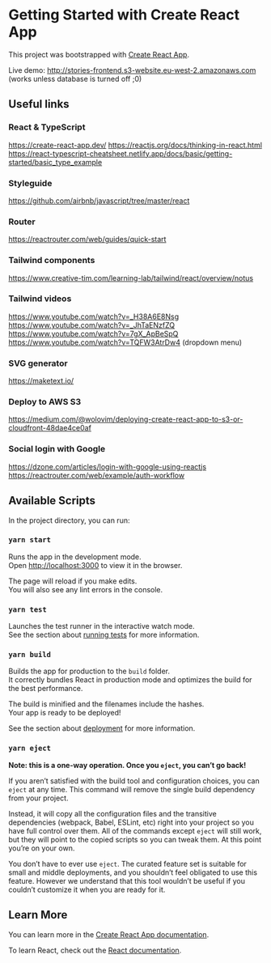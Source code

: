 # Getting Started with Create React App

This project was bootstrapped with [Create React App](https://github.com/facebook/create-react-app).

Live demo: http://stories-frontend.s3-website.eu-west-2.amazonaws.com (works unless database is turned off ;0)

## Useful links

### React & TypeScript
https://create-react-app.dev/
https://reactjs.org/docs/thinking-in-react.html
https://react-typescript-cheatsheet.netlify.app/docs/basic/getting-started/basic_type_example

### Styleguide
https://github.com/airbnb/javascript/tree/master/react

### Router
https://reactrouter.com/web/guides/quick-start

### Tailwind components
https://www.creative-tim.com/learning-lab/tailwind/react/overview/notus

### Tailwind videos
https://www.youtube.com/watch?v=_H38A6E8Nsg
https://www.youtube.com/watch?v=_JhTaENzfZQ
https://www.youtube.com/watch?v=7gX_ApBeSpQ
https://www.youtube.com/watch?v=TQFW3AtrDw4 (dropdown menu)

### SVG generator
https://maketext.io/

### Deploy to AWS S3
https://medium.com/@wolovim/deploying-create-react-app-to-s3-or-cloudfront-48dae4ce0af

### Social login with Google
https://dzone.com/articles/login-with-google-using-reactjs
https://reactrouter.com/web/example/auth-workflow

## Available Scripts

In the project directory, you can run:

### `yarn start`

Runs the app in the development mode.\
Open [http://localhost:3000](http://localhost:3000) to view it in the browser.

The page will reload if you make edits.\
You will also see any lint errors in the console.

### `yarn test`

Launches the test runner in the interactive watch mode.\
See the section about [running tests](https://facebook.github.io/create-react-app/docs/running-tests) for more information.

### `yarn build`

Builds the app for production to the `build` folder.\
It correctly bundles React in production mode and optimizes the build for the best performance.

The build is minified and the filenames include the hashes.\
Your app is ready to be deployed!

See the section about [deployment](https://facebook.github.io/create-react-app/docs/deployment) for more information.

### `yarn eject`

**Note: this is a one-way operation. Once you `eject`, you can’t go back!**

If you aren’t satisfied with the build tool and configuration choices, you can `eject` at any time. This command will remove the single build dependency from your project.

Instead, it will copy all the configuration files and the transitive dependencies (webpack, Babel, ESLint, etc) right into your project so you have full control over them. All of the commands except `eject` will still work, but they will point to the copied scripts so you can tweak them. At this point you’re on your own.

You don’t have to ever use `eject`. The curated feature set is suitable for small and middle deployments, and you shouldn’t feel obligated to use this feature. However we understand that this tool wouldn’t be useful if you couldn’t customize it when you are ready for it.

## Learn More

You can learn more in the [Create React App documentation](https://facebook.github.io/create-react-app/docs/getting-started).

To learn React, check out the [React documentation](https://reactjs.org/).
